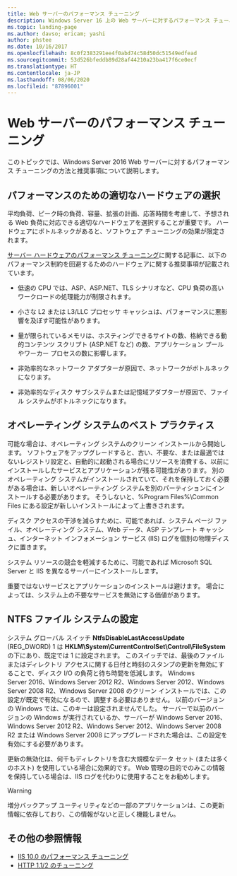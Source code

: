 ```yaml
---
title: Web サーバーのパフォーマンス チューニング
description: Windows Server 16 上の Web サーバーに対するパフォーマンス チューニングの推奨事項
ms.topic: landing-page
ms.author: davso; ericam; yashi
author: phstee
ms.date: 10/16/2017
ms.openlocfilehash: 8c0f2383291ee4f0abd74c58d50dc51549edfead
ms.sourcegitcommit: 53d526bfeddb89d28af44210a23ba417f6ce0ecf
ms.translationtype: HT
ms.contentlocale: ja-JP
ms.lasthandoff: 08/06/2020
ms.locfileid: "87896001"
---
```

# <a name="performance-tuning-web-servers"></a>Web サーバーのパフォーマンス チューニング


このトピックでは、Windows Server 2016 Web サーバーに対するパフォーマンス チューニングの方法と推奨事項について説明します。


## <a name="selecting-the-proper-hardware-for-performance"></a>パフォーマンスのための適切なハードウェアの選択


平均負荷、ピーク時の負荷、容量、拡張の計画、応答時間を考慮して、予想される Web 負荷に対応できる適切なハードウェアを選択することが重要です。 ハードウェアにボトルネックがあると、ソフトウェア チューニングの効果が限定されます。

[サーバー ハードウェアのパフォーマンス チューニング](../../hardware/index.md)に関する記事に、以下のパフォーマンス制約を回避するためのハードウェアに関する推奨事項が記載されています。

-   低速の CPU では、ASP、ASP.NET、TLS シナリオなど、CPU 負荷の高いワークロードの処理能力が制限されます。

-   小さな L2 または L3/LLC プロセッサ キャッシュは、パフォーマンスに悪影響を及ぼす可能性があります。

-   量が限られているメモリは、ホスティングできるサイトの数、格納できる動的コンテンツ スクリプト (ASP.NET など) の数、アプリケーション プールやワーカー プロセスの数に影響します。

-   非効率的なネットワーク アダプターが原因で、ネットワークがボトルネックになります。

-   非効率的なディスク サブシステムまたは記憶域アダプターが原因で、ファイル システムがボトルネックになります。

## <a name="operating-system-best-practices"></a>オペレーティング システムのベスト プラクティス


可能な場合は、オペレーティング システムのクリーン インストールから開始します。 ソフトウェアをアップグレードすると、古い、不要な、または最適ではないレジストリ設定と、自動的に起動される場合にリソースを消費する、以前にインストールしたサービスとアプリケーションが残る可能性があります。 別のオペレーティング システムがインストールされていて、それを保持しておく必要がある場合は、新しいオペレーティング システムを別のパーティションにインストールする必要があります。 そうしないと、%Program Files%\\Common Files にある設定が新しいインストールによって上書きされます。

ディスク アクセスの干渉を減らすために、可能であれば、システム ページ ファイル、オペレーティング システム、Web データ、ASP テンプレート キャッシュ、インターネット インフォメーション サービス (IIS) ログを個別の物理ディスクに置きます。

システム リソースの競合を軽減するために、可能であれば Microsoft SQL Server と IIS を異なるサーバーにインストールします。

重要ではないサービスとアプリケーションのインストールは避けます。 場合によっては、システム上の不要なサービスを無効にする価値があります。

## <a name="ntfs-file-system-settings"></a>NTFS ファイル システムの設定

システム グローバル スイッチ **NtfsDisableLastAccessUpdate** (REG\_DWORD) 1 は **HKLM\\System\\CurrentControlSet\\Control\\FileSystem** の下にあり、既定では 1 に設定されます。 このスイッチでは、最後のファイルまたはディレクトリ アクセスに関する日付と時刻のスタンプの更新を無効にすることで、ディスク I/O の負荷と待ち時間を低減します。 Windows Server 2016、Windows Server 2012 R2、Windows Server 2012、Windows Server 2008 R2、Windows Server 2008 のクリーン インストールでは、この設定が既定で有効になるので、調整する必要はありません。 以前のバージョンの Windows では、このキーは設定されませんでした。 サーバーで以前のバージョンの Windows が実行されているか、サーバーが Windows Server 2016、Windows Server 2012 R2、Windows Server 2012、Windows Server 2008 R2 または Windows Server 2008 にアップグレードされた場合は、この設定を有効にする必要があります。

更新の無効化は、何千もディレクトリを含む大規模なデータ セット (または多くのホスト) を使用している場合に効果的です。 Web 管理の目的でのみこの情報を保持している場合は、IIS ログを代わりに使用することをお勧めします。

>[!Warning]
> 増分バックアップ ユーティリティなどの一部のアプリケーションは、この更新情報に依存しており、この情報がないと正しく機能しません。

## <a name="additional-references"></a>その他の参照情報
- [IIS 10.0 のパフォーマンス チューニング](tuning-iis-10.md)
- [HTTP 1.1/2 のチューニング](http-performance.md)


